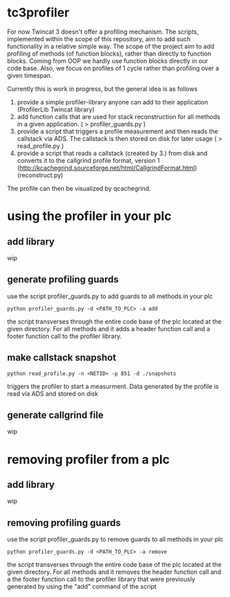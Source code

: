 # tc3profiler

For now Twincat 3 doesn't offer a profiling mechanism. The scripts, implemented within the scope of this repository, aim to add
such functionality in a relative simple way.
The scope of the project aim to add profiling of methods (of function blocks), rather than directly to function blocks. Coming from OOP we hardly use function blocks directly in our code base. 
Also, we focus on profiles of 1 cycle rather than profiling over a given timespan.

Currently this is work in progress, but the general idea is as follows

1. provide a simple profiler-library anyone can add to their application (ProfilerLib Twincat library)
2. add function calls that are used for stack reconstruction for all methods in a given application. ( > profiler_guards.py )
3. provide a script that triggers a profile measurement and then reads the callstack via ADS. The callstack is then stored on disk for later usage ( > read_profile.py )
4. provide a script that reads a callstack (created by 3.) from disk and converts it to the callgrind profile format, version 1 (http://kcachegrind.sourceforge.net/html/CallgrindFormat.html) (reconstruct.py)

The profile can then be visualized by qcachegrind.

# using the profiler in your plc

## add library
wip

## generate profiling guards
use the script profiler_guards.py to add guards to all methods in your plc

```
python profiler_guards.py -d <PATH_TO_PLC> -a add
```
the script transverses through the entire code base of the plc located at the given directory. For all methods and it adds a header function call and a footer function call to the profiler library.

## make callstack snapshot
```
python read_profile.py -n <NETID> -p 851 -d ./snapshots
```
triggers the profiler to start a measurment. Data generated by the profile is read via ADS and stored on disk

## generate callgrind file
wip

# removing profiler from a plc

## add library
wip

## removing profiling guards
use the script profiler_guards.py to remove guards to all methods in your plc

```
python profiler_guards.py -d <PATH_TO_PLC> -a remove
```
the script transverses through the entire code base of the plc located at the given directory. For all methods and it removes the header function call and a the footer function call to the profiler library that were previously generated by using the "add" command of the script
